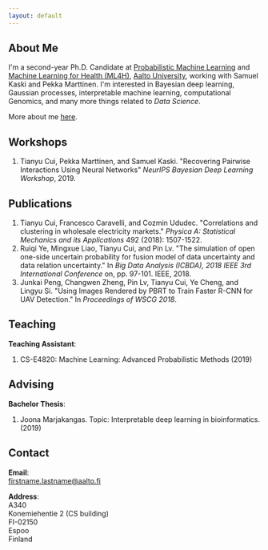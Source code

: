 ```yaml
---
layout: default
---
```


## About Me
 I'm a second-year Ph.D. Candidate at [Probabilistic Machine Learning](https://research.cs.aalto.fi/pml/) and [Machine Learning for Health (ML4H)](https://users.ics.aalto.fi/~pemartti/), [Aalto University](http://www.aalto.fi/en/), working with Samuel Kaski and Pekka Marttinen. I'm interested in Bayesian deep learning, Gaussian processes, interpretable machine learning, computational Genomics, and many more things related to _Data Science_.

More about me [here](./more_about_me.html).

## Workshops
1. Tianyu Cui, Pekka Marttinen, and Samuel Kaski. "Recovering Pairwise Interactions Using Neural Networks" _NeurIPS Bayesian Deep Learning Workshop_, 2019.

## Publications
1. Tianyu Cui, Francesco Caravelli, and Cozmin Ududec. "Correlations and clustering in wholesale electricity markets." _Physica A: Statistical Mechanics and its Applications_ 492 (2018): 1507-1522.
2. Ruiqi Ye, Mingxue Liao, Tianyu Cui, and Pin Lv. "The simulation of open one-side uncertain probability for fusion model of data uncertainty and data relation uncertainty." In _Big Data Analysis (ICBDA), 2018 IEEE 3rd International Conference_ on, pp. 97-101. IEEE, 2018.
3. Junkai Peng, Changwen Zheng, Pin Lv, Tianyu Cui, Ye Cheng, and Lingyu Si. "Using Images Rendered by PBRT to Train Faster R-CNN for UAV Detection." In _Proceedings of WSCG 2018_.


## Teaching
**Teaching Assistant**:
1. CS-E4820: Machine Learning: Advanced Probabilistic Methods (2019)

## Advising
**Bachelor Thesis**:
1. Joona Marjakangas. Topic: Interpretable deep learning in bioinformatics. (2019)

## Contact
**Email**:   
[firstname.lastname@aalto.fi](mailto:tianyu.cui@aalto.fi)

**Address**:   
A340  
Konemiehentie 2 (CS building)  
FI-02150  
Espoo  
Finland  

